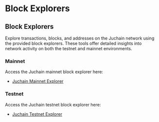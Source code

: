 # Block Explorers

## Block Explorers

Explore transactions, blocks, and addresses on the Juchain network using the provided block explorers. These tools offer detailed insights into network activity on both the testnet and mainnet environments.

### Mainnet​ <a href="#mainnet" id="mainnet"></a>

Access the Juchain mainnet block explorer here:

* [Juchain Mainnet Explorer](https://juscan.io/)

### Testnet​ <a href="#testnet" id="testnet"></a>

Access the Juchain testnet block explorer here:

* [Juchain Testnet Explorer](https://testnet.juscan.io/)
